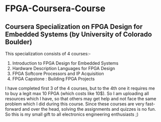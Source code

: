 # FPGA-Coursera-Course
## Coursera Specialization on FPGA Design for Embedded Systems (by University of Colorado Boulder)

This specialization consists of 4 courses:-
1) Introduction to FPGA Design for Embedded Systems
2) Hardware Description Languages for FPGA Design
3) FPGA Softcore Processors and IP Acquisition
4) FPGA Capstone : Building FPGA Projects

I have completed first 3 of the 4 courses, but to the 4th one it requires me to buy a legit max 10 FPGA (which costs like 10$). So I am uploading all resources which I have, so that others may get help and not face the same problem which I did during this course. Since these courses are very fast-forward and over the head, solving the assignments and quizzes is no fun. So this is my small gift to all electronics engineering enthusiasts ;)

